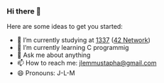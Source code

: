 ### Hi there 👋



Here are some ideas to get you started:

- 🔭 I’m currently studying at [1337](https://1337.ma/en/) ([42 Network](https://42.fr/en/network-42/))
- 🌱 I’m currently learning C programmig
- 💬 Ask me about anything
- 📫 How to reach me: jlemmustapha@gmail.com
- 😄 Pronouns: J-L-M

<!--[![42 Profile Card](https://1337-readme.vercel.app/api/profile?cursus=42cursus&dark=true&login=mjlem)](https://github.com/mohouyizme/1337-readme)-->
